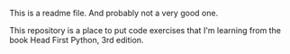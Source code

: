 This is a readme file. And probably not a very good one.

This repository is a place to put code exercises that I'm learning from the book Head First Python, 3rd edition.
